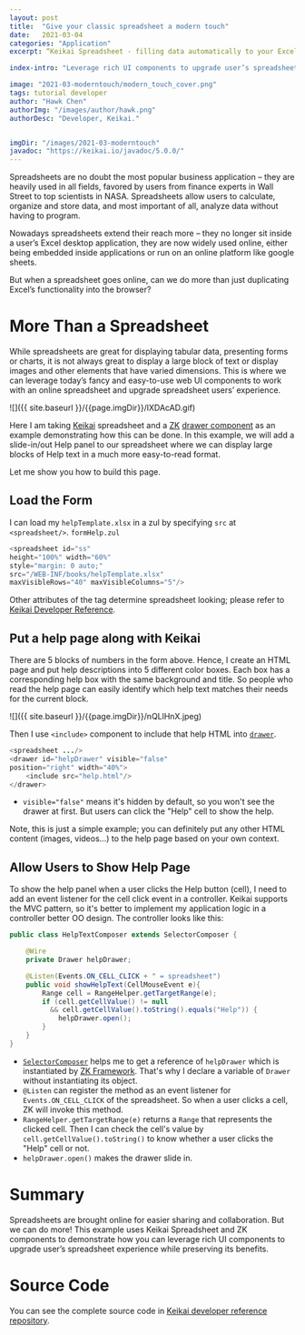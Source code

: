 ```yaml
---
layout: post
title:  "Give your classic spreadsheet a modern touch"
date:   2021-03-04
categories: "Application"
excerpt: “Keikai Spreadsheet - filling data automatically to your Excel templates.”

index-intro: "Leverage rich UI components to upgrade user’s spreadsheet experience."

image: "2021-03-moderntouch/modern_touch_cover.png"
tags: tutorial developer
author: "Hawk Chen"
authorImg: "/images/author/hawk.png"
authorDesc: "Developer, Keikai."


imgDir: "/images/2021-03-moderntouch"
javadoc: "https://keikai.io/javadoc/5.0.0/"
---
```

<!--
images come from https://drive.google.com/open?id=17EEz_BuTVsTSeAA3a8AakyMspVSd_OEb made with draw.io
-->

Spreadsheets are no doubt the most popular business application – they are heavily used in all fields, favored by users from finance experts in Wall Street to top scientists in NASA. Spreadsheets allow users to calculate, organize and store data, and most important of all, analyze data without having to program.

Nowadays spreadsheets extend their reach more – they no longer sit inside a user’s Excel desktop application, they are now widely used online, either being embedded inside applications or run on an online platform like google sheets.

But when a spreadsheet goes online, can we do more than just duplicating Excel’s functionality into the browser?

# More Than a Spreadsheet

While spreadsheets are great for displaying tabular data, presenting forms or charts, it is not always great to display a large block of text or display images and other elements that have varied dimensions. 
This is where we can leverage today’s fancy and easy-to-use web UI components to work with an online spreadsheet and upgrade spreadsheet users’ experience.

![]({{ site.baseurl }}/{{page.imgDir}}/lXDAcAD.gif)


Here I am taking <a href="https://keikai.io/" target="_blank">Keikai</a> spreadsheet and a <a href="https://www.zkoss.org" target="_blank">ZK</a> <a href="https://www.zkoss.org/wiki/ZK_Component_Reference/Containers/Drawer" target="_blank">drawer component</a> as an example demonstrating how this can be done. In this example, we will add a slide-in/out Help panel to our spreadsheet where we can display large blocks of Help text in a much more easy-to-read format. 

 Let me show you how to build this page.

## Load the Form
I can load my `helpTemplate.xlsx` in a zul by specifying `src` at `<spreadsheet/>`.
`formHelp.zul`

```java
<spreadsheet id="ss" 
height="100%" width="60%" 
style="margin: 0 auto;" 
src="/WEB-INF/books/helpTemplate.xlsx"
maxVisibleRows="40" maxVisibleColumns="5"/>
```

Other attributes of the tag determine spreadsheet looking; please refer to <a href="https://doc.keikai.io/dev-ref/Control_Components" target="_blank">Keikai Developer Reference</a>.


## Put a help page along with Keikai
There are 5 blocks of numbers in the form above. Hence, I create an HTML page and put help descriptions into 5 different color boxes. Each box has a corresponding help box with the same background and title. So people who read the help page can easily identify which help text matches their needs for the current block.

![]({{ site.baseurl }}/{{page.imgDir}}/nQLlHnX.jpeg)


Then I use `<include>` component to include that help HTML into <a href="https://www.zkoss.org/wiki/ZK_Component_Reference/Containers/Drawer " target="_blank">`drawer`</a>.

```java
<spreadsheet .../>
<drawer id="helpDrawer" visible="false" 
position="right" width="40%">
	<include src="help.html"/>
</drawer>
```

* `visible="false"` means it's hidden by default, so you won't see the drawer at first. But users can click the "Help" cell to show the help.

Note, this is just a simple example; you can definitely put any other HTML content (images, videos...) to the help page based on your own context.

## Allow Users to Show Help Page
To show the help panel when a user clicks the Help button (cell), I need to add an event listener for the cell click event in a controller.
Keikai supports the MVC pattern, so it's better to implement my application logic in a controller better OO design. The controller looks like this:


```java
public class HelpTextComposer extends SelectorComposer {

    @Wire
    private Drawer helpDrawer;

    @Listen(Events.ON_CELL_CLICK + " = spreadsheet")
    public void showHelpText(CellMouseEvent e){
        Range cell = RangeHelper.getTargetRange(e);
        if (cell.getCellValue() != null 
          && cell.getCellValue().toString().equals("Help")) {
            helpDrawer.open();
        }
    }
}
```

* <a href="https://www.zkoss.org/javadoc/latest/zk/org/zkoss/zk/ui/select/SelectorComposer.html" target="_blank">`SelectorComposer`</a> helps me to get a reference of `helpDrawer` which is instantiated by <a href="https://www.zkoss.org" target="_blank">ZK Framework</a>. That's why I declare a variable of `Drawer` without instantiating its object.
* `@Listen` can register the method as an event listener for `Events.ON_CELL_CLICK` of the spreadsheet. So when a user clicks a cell, ZK will invoke this method.
* `RangeHelper.getTargetRange(e)` returns a `Range` that represents the clicked cell. Then I can check the cell's value by `cell.getCellValue().toString()` to know whether a user clicks the "Help" cell or not.
* `helpDrawer.open()` makes the drawer slide in.


# Summary
Spreadsheets are brought online for easier sharing and collaboration. But we can do more! This example uses Keikai Spreadsheet and ZK components to demonstrate how you can leverage rich UI components to upgrade user’s spreadsheet experience while preserving its benefits. 

# Source Code
You can see the complete source code in [Keikai developer reference repository](https://github.com/keikai/dev-ref/blob/master/src/main/webapp/useCase/formHelp.zul).




[jekyll]:      http://jekyllrb.com
[jekyll-gh]:   https://github.com/jekyll/jekyll
[jekyll-help]: https://github.com/jekyll/jekyll-help
